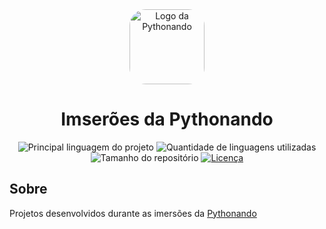 <div align="center" id="top">
  <a href="https://github.com/Pythonando/">
    <img style="border-radius: 26px;" width="120" src="https://github.com/Pythonando.png" alt="Logo da Pythonando" />
  </a>
  <h1>Imserões da Pythonando</h1>
</div>

<p align="center">
  <img alt="Principal linguagem do projeto" src="https://img.shields.io/github/languages/top/ShadowsS01/Pythonando-Imersao" />

  <img alt="Quantidade de linguagens utilizadas" src="https://img.shields.io/github/languages/count/ShadowsS01/Pythonando-Imersao" />

  <img alt="Tamanho do repositório" src="https://img.shields.io/github/repo-size/ShadowsS01/Pythonando-Imersao" />

  <a href="/LICENSE">
    <img alt="Licença" src="https://img.shields.io/github/license/ShadowsS01/Pythonando-Imersao?color=blue" />
  </a>
</p>

## Sobre

Projetos desenvolvidos durante as imersões da [Pythonando](https://github.com/Pythonando)
